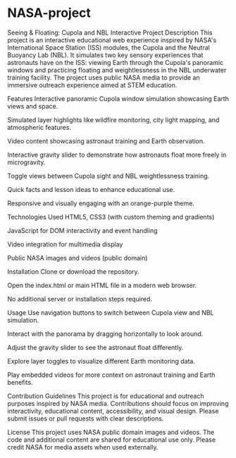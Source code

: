 # NASA-project
Seeing & Floating: Cupola and NBL Interactive
Project Description
This project is an interactive educational web experience inspired by NASA's International Space Station (ISS) modules, the Cupola and the Neutral Buoyancy Lab (NBL). It simulates two key sensory experiences that astronauts have on the ISS: viewing Earth through the Cupola's panoramic windows and practicing floating and weightlessness in the NBL underwater training facility. The project uses public NASA media to provide an immersive outreach experience aimed at STEM education.

Features
Interactive panoramic Cupola window simulation showcasing Earth views and space.

Simulated layer highlights like wildfire monitoring, city light mapping, and atmospheric features.

Video content showcasing astronaut training and Earth observation.

Interactive gravity slider to demonstrate how astronauts float more freely in microgravity.

Toggle views between Cupola sight and NBL weightlessness training.

Quick facts and lesson ideas to enhance educational use.

Responsive and visually engaging with an orange-purple theme.

Technologies Used
HTML5, CSS3 (with custom theming and gradients)

JavaScript for DOM interactivity and event handling

Video integration for multimedia display

Public NASA images and videos (public domain)

Installation
Clone or download the repository.

Open the index.html or main HTML file in a modern web browser.

No additional server or installation steps required.

Usage
Use navigation buttons to switch between Cupola view and NBL simulation.

Interact with the panorama by dragging horizontally to look around.

Adjust the gravity slider to see the astronaut float differently.

Explore layer toggles to visualize different Earth monitoring data.

Play embedded videos for more context on astronaut training and Earth benefits.

Contribution Guidelines
This project is for educational and outreach purposes inspired by NASA media. Contributions should focus on improving interactivity, educational content, accessibility, and visual design. Please submit issues or pull requests with clear descriptions.

License
This project uses NASA public domain images and videos. The code and additional content are shared for educational use only. Please credit NASA for media assets when used externally.
